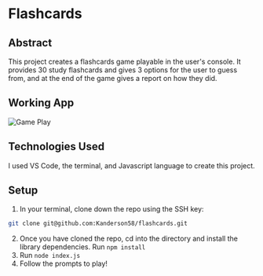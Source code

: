 # Flashcards

## Abstract

This project creates a flashcards game playable in the user's console.  It provides 30 study flashcards and gives 3 options for the user to guess from, and at the end of the game gives a report on how they did.

## Working App
![Game Play](https://user-images.githubusercontent.com/114871395/216381767-071ac31e-1690-4122-8d71-46bccc534cdc.gif)

## Technologies Used

I used VS Code, the terminal, and Javascript language to create this project.

## Setup

1. In your terminal, clone down the repo using the SSH key:
```bash
git clone git@github.com:Kanderson58/flashcards.git
```
2. Once you have cloned the repo, cd into the directory and install the library dependencies. Run `npm install`
3. Run `node index.js`
4. Follow the prompts to play!
